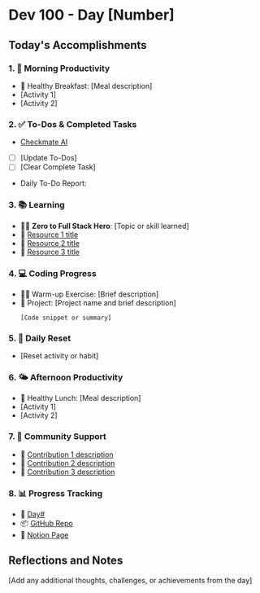 # Dev 100 - Day [Number]

## Today's Accomplishments

### 1. 🌅 Morning Productivity

- 🍳 Healthy Breakfast: [Meal description]
- [Activity 1]
- [Activity 2]

### 2. ✅ To-Dos & Completed Tasks

- [Checkmate AI](https://checkmate-ai.vercel.app/)
- [ ] [Update To-Dos]
- [ ] [Clear Complete Task]
- Daily To-Do Report:

### 3. 📚 Learning

- 🦸‍♂️ **Zero to Full Stack Hero**: [Topic or skill learned]
- 🔗 [Resource 1 title](URL)
- 🔗 [Resource 2 title](URL)
- 🔗 [Resource 3 title](URL)

### 4. 💻 Coding Progress

- 🏋️‍♂️ Warm-up Exercise: [Brief description]
- 🦺 Project: [Project name and brief description]
  ```
  [Code snippet or summary]
  ```

### 5. 🔄 Daily Reset

- [Reset activity or habit]

### 6. 🌤️ Afternoon Productivity

- 🍱 Healthy Lunch: [Meal description]
- [Activity 1]
- [Activity 2]

### 7. 🤝 Community Support

- 🔗 [Contribution 1 description](URL)
- 🔗 [Contribution 2 description](URL)
- 🔗 [Contribution 3 description](URL)

### 8. 📊 Progress Tracking

- 🏫 [Day#](URL-to-daily-log)
- 📦 [GitHub Repo](https://github.com/Digitl-Alchemyst/dev100/blob/main/Day-[Number]/day[Number].md)
- 📄 [Notion Page](https://liberating-galley-48d.notion.site/Dev100-Coding-Lifestyle-Challenge-a85ec9fba3ce41f3b29d581a1a85d92b?pvs=4)

## Reflections and Notes

[Add any additional thoughts, challenges, or achievements from the day]
